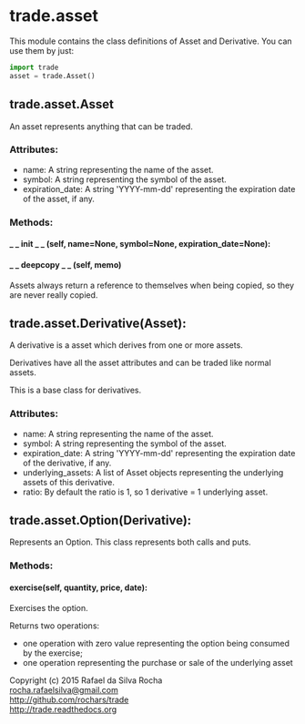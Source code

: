 # trade.asset

This module contains the class definitions of Asset and Derivative.
You can use them by just:

```python
import trade
asset = trade.Asset()
```


## trade.asset.Asset
An asset represents anything that can be traded.

### Attributes:
+ name: A string representing the name of the asset.
+ symbol: A string representing the symbol of the asset.
+ expiration_date: A string 'YYYY-mm-dd' representing the expiration date of the asset, if any.

### Methods:

#### _ _ init _ _ (self, name=None, symbol=None, expiration_date=None):

#### _ _ deepcopy _ _ (self, memo)
Assets always return a reference to themselves when being copied, so they
are never really copied.


## trade.asset.Derivative(Asset):
A derivative is a asset which derives from one or more assets.

Derivatives have all the asset attributes and can be traded like
normal assets.

This is a base class for derivatives.

### Attributes:
+ name: A string representing the name of the asset.
+ symbol: A string representing the symbol of the asset.
+ expiration_date: A string 'YYYY-mm-dd' representing the expiration date of the derivative, if any.
+ underlying_assets: A list of Asset objects representing the underlying assets of this derivative.
+ ratio: By default the ratio is 1, so 1 derivative = 1 underlying asset.


## trade.asset.Option(Derivative):
Represents an Option.
This class represents both calls and puts.

### Methods:

#### exercise(self, quantity, price, date):
Exercises the option.

Returns two operations:
- one operation with zero value representing the option being consumed by the exercise;
- one operation representing the purchase or sale of the underlying asset


Copyright (c) 2015 Rafael da Silva Rocha  
rocha.rafaelsilva@gmail.com  
http://github.com/rochars/trade  
http://trade.readthedocs.org  
